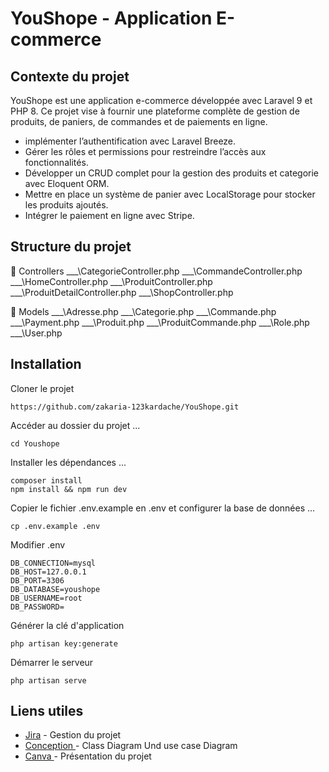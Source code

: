 # YouShope - Application E-commerce
## Contexte du projet


YouShope est une application e-commerce développée avec Laravel 9 et PHP 8. Ce projet vise à fournir une plateforme complète de gestion de produits, de paniers, de commandes et de paiements en ligne.

-  implémenter l’authentification avec Laravel  Breeze.
- Gérer les rôles et permissions pour restreindre l’accès aux fonctionnalités.
-  Développer un CRUD complet pour la gestion des produits et categorie avec Eloquent ORM.
-  Mettre en place un système de panier avec LocalStorage pour stocker les produits ajoutés.
- Intégrer le paiement en ligne avec Stripe.

## Structure du projet 

📂 Controllers
___\CategorieController.php
___\CommandeController.php
___\HomeController.php
___\ProduitController.php
___\ProduitDetailController.php
___\ShopController.php

📂 Models
___\Adresse.php
___\Categorie.php
___\Commande.php
___\Payment.php
___\Produit.php
___\ProduitCommande.php
___\Role.php
___\User.php







## Installation

Cloner le projet
```git clone 
https://github.com/zakaria-123kardache/YouShope.git
```

Accéder au dossier du projet ...

```
cd Youshope
```
Installer les dépendances  ...

```
composer install
npm install && npm run dev
```
Copier le fichier .env.example en .env et configurer la base de données  ...

```
cp .env.example .env
```
Modifier .env

```
DB_CONNECTION=mysql
DB_HOST=127.0.0.1
DB_PORT=3306
DB_DATABASE=youshope
DB_USERNAME=root
DB_PASSWORD=
```
Générer la clé d'application

```
php artisan key:generate
```
Démarrer le serveur

```
php artisan serve
```
##  Liens utiles


- [Jira](https://kardachezakaria.atlassian.net/jira/software/projects/SHP/boards/26?sprints=29&atlOrigin=eyJpIjoiMjgyMTgzZDJiYjM3NGEzMzhlNDE0MDVmMjZlMDZhOGQiLCJwIjoiaiJ9) -  Gestion du projet
- [Conception ](https://lucid.app/lucidchart/278a0396-86ef-456c-88b0-1cdb09e7d6a2/edit?viewport_loc=-2880%2C-762%2C3907%2C1747%2CHWEp-vi-RSFO&invitationId=inv_ea692ce1-6cfe-4081-a998-36933885102b) -  Class Diagram Und use case Diagram
- [Canva ](https://www.canva.com/design/DAGgAimLSB8/xr7Y4CYOBrxP56-yWwmdNw/edit?utm_content=DAGgAimLSB8&utm_campaign=designshare&utm_medium=link2&utm_source=sharebutton) -  Présentation du projet




